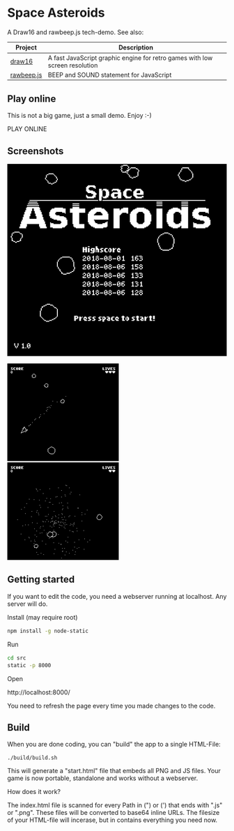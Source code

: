 # Space Asteroids

A Draw16 and rawbeep.js tech-demo. See also:

| Project                                                     | Description                                                  |
| ----------------------------------------------------------- | ------------------------------------------------------------ |
| [draw16](https://github.com/philipp-schwarz/draw16)         | A fast JavaScript graphic engine for retro games with low screen resolution |
| [rawbeep.js](https://github.com/philipp-schwarz/rawbeep.js) | BEEP and SOUND statement for JavaScript                      |

## Play online

This is not a big game, just a small demo. Enjoy :-)

PLAY ONLINE

## Screenshots

![](doc/screenshot1.png)



![screenshot2](doc/screenshot2.png) ![screenshot3](doc/screenshot3.png)



## Getting started

If you want to edit the code, you need a webserver running at localhost. Any server will do.

Install (may require root)

```bash
npm install -g node-static
```

Run

```bash
cd src
static -p 8000
```

Open

http://localhost:8000/

You need to refresh the page every time you made changes to the code.

## Build

When you are done coding, you can "build" the app to a single HTML-File:

```
./build/build.sh
```

This will generate a "start.html" file that embeds all PNG and JS files. Your game is now portable, standalone and works without a webserver.

How does it work?

The index.html file is scanned for every Path in (") or (') that ends with ".js" or ".png". These files will be converted to base64 inline URLs. The filesize of your HTML-file will incerase, but in contains everything you need now. 